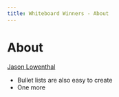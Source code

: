 ```yaml
---
title: Whiteboard Winners - About
---
```


# About

[Jason Lowenthal](https://www.simpleprogrammer.com/)

* Bullet lists are also easy to create
* One more